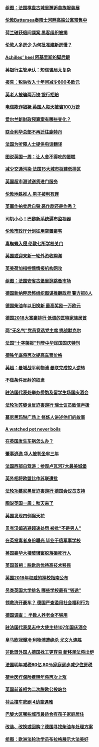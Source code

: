 #### [组图：法国棋盘古城里邂逅苗族服装展](../pages/nsc974/n10781596.md?t=10140934) 

#### [伦敦Battersea泰晤士河畔高端公寓预售中](../pages/nsc974/n10780029.md?t=10140934) 

#### [荷兰破获俄间谍案 黑客组织被揭](../pages/nsc974/n10779265.md?t=10140934) 

#### [伦敦人多房少 为何批准建新房慢？](../pages/nsc974/n10779376.md?t=10140934) 

#### [Achilles’ heel 阿基里斯的脚后跟](../pages/nsc974/n10779364.md?t=10140934) 

#### [英银行主管承认：短信骗局太复杂](../pages/nsc974/n10779357.md?t=10140934) 

#### [报告：税后收入十年间减少800多欧元](../pages/nsc974/n10779342.md?t=10140934) 

#### [英老人被骗两万镑 银行拒赔](../pages/nsc974/n10779353.md?t=10140934) 

#### [电信欺诈猖獗 英国人每天被骗100万镑](../pages/nsc974/n10779322.md?t=10140934) 

#### [爱尔兰新财政预算案有哪些变化？](../pages/nsc974/n10779332.md?t=10140934) 

#### [联合利华总部不再迁往鹿特丹](../pages/nsc974/n10779315.md?t=10140934) 

#### [法国为听障人士提供电话翻译](../pages/nsc974/n10776654.md?t=10140934) 

#### [图说英国一周：让人舍不得吃的蛋糕](../pages/nsc974/n10776635.md?t=10140934) 

#### [减少交通污染 法国15大城市拟建低排区](../pages/nsc974/n10776580.md?t=10140934) 

#### [英国超市测试送货进门服务](../pages/nsc974/n10776623.md?t=10140934) 

#### [伦敦地铁推人 男子被判有罪](../pages/nsc974/n10776609.md?t=10140934) 

#### [英画作拍卖后自毁 恶作剧还是作秀？](../pages/nsc974/n10776576.md?t=10140934) 

#### [司机小心！巴黎新系统遍布监视器](../pages/nsc974/n10776510.md?t=10140934) 

#### [伦敦市政厅计划征用空置豪宅](../pages/nsc974/n10776569.md?t=10140934) 

#### [毒蜘蛛入侵 伦敦七所学校关门](../pages/nsc974/n10776564.md?t=10140934) 

#### [英国或迎来新一轮外资收购潮](../pages/nsc974/n10776549.md?t=10140934) 

#### [英美荷加指控俄情报机构网攻](../pages/nsc974/n10776535.md?t=10140934) 

#### [组图：法国安省古堡里逛跳蚤市场](../pages/nsc974/n10775210.md?t=10140934) 

#### [德国新纳粹恐怖组织图谋推翻政府 警方抓8人](../pages/nsc974/n10774321.md?t=10140934) 

#### [德国柴油车以旧换新 最高奖励一万欧元](../pages/nsc974/n10774269.md?t=10140934) 

#### [德国2018大富豪排行 低调的匡特家族居首](../pages/nsc974/n10774023.md?t=10140934) 

#### [两“无名气”党员竞选党主席 挑战默克尔](../pages/nsc974/n10774533.md?t=10140934) 

#### [法国“十字架报”刊登中华民国国庆特刊](../pages/nsc974/n10774543.md?t=10140934) 

#### [德铁年底将再次提高车票价格](../pages/nsc974/n10774155.md?t=10140934) 

#### [英超：曼城战平利物浦 曼联完成惊人逆转](../pages/nsc974/n10773638.md?t=10140934) 

#### [不做条件反射的奴隶](../pages/nsc974/n10771821.md?t=10140934) 

#### [驻法国代表处举办侨胞及留学生场国庆酒会](../pages/nsc974/n10769921.md?t=10140934) 

#### [法轮功苏黎世反迫害游行 瑞士议员致信声援](../pages/nsc974/n10767250.md?t=10140934) 

#### [慕尼黑玛琳广场上 修炼人讲述他们的故事](../pages/nsc974/n10762990.md?t=10140934) 

#### [A watched pot never boils](../pages/nsc974/n10763822.md?t=10140934) 

#### [在英国发生车祸怎么办？](../pages/nsc974/n10763811.md?t=10140934) 

#### [肇事逃逸 华人被判坐牢三年](../pages/nsc974/n10763799.md?t=10140934) 

#### [法国西部自驾游：参观卢瓦河7大最美城堡](../pages/nsc974/n10760218.md?t=10140934) 

#### [英外相将欧盟比作苏联遭批](../pages/nsc974/n10761274.md?t=10140934) 

#### [法轮功慕尼黑反迫害游行 德国会议员支持](../pages/nsc974/n10760664.md?t=10140934) 

#### [图说英国一周：秋天来了](../pages/nsc974/n10761380.md?t=10140934) 

#### [英国发现四例猴天花](../pages/nsc974/n10761362.md?t=10140934) 

#### [贝克汉姆逃避超速处罚 被批“不是男人”](../pages/nsc974/n10761349.md?t=10140934) 

#### [在英投毒者身份曝光 毕业于俄军事学校](../pages/nsc974/n10761338.md?t=10140934) 

#### [英国豪华大楼玻璃窗脱落砸死行人](../pages/nsc974/n10761334.md?t=10140934) 

#### [英国首相：脱欧后优待高技术移民](../pages/nsc974/n10761323.md?t=10140934) 

#### [英国2019年权威的择校指南公布](../pages/nsc974/n10761253.md?t=10140934) 

#### [另类英国大学排名 哪些学校最有“钱途”](../pages/nsc974/n10760972.md?t=10140934) 

#### [领救济开豪车？ 德国严查滥用社会福利行为](../pages/nsc974/n10760730.md?t=10140934) 

#### [德国调查：  半数人养老金不够用](../pages/nsc974/n10760552.md?t=10140934) 

#### [驻法国代表吴志中大使主持107年国庆酒会](../pages/nsc974/n10760458.md?t=10140934) 

#### [皇马欧冠爆冷 利物浦遭绝杀 尤文九连胜](../pages/nsc974/n10759476.md?t=10140934) 

#### [非欧盟外国人德国找工更容易 新移民法将出炉](../pages/nsc974/n10758904.md?t=10140934) 

#### [法国明年减税60亿 80％家庭逐步减少住房税](../pages/nsc974/n10758112.md?t=10140934) 

#### [荷兰医疗保险费明年将再次上涨](../pages/nsc974/n10758614.md?t=10140934) 

#### [英国前首相为二次脱欧公投站台](../pages/nsc974/n10756382.md?t=10140934) 

#### [荷兰撞车悲剧 4幼童遇难](../pages/nsc974/n10758529.md?t=10140934) 

#### [巴黎大区哪些城市最适合有孩子家庭居住](../pages/nsc974/n10758451.md?t=10140934) 

#### [改装、改换或回购？德国寻找柴油车处理方案](../pages/nsc974/n10755781.md?t=10140934) 

#### [组图：欧洲法轮功学员布拉格展示大法美好](../pages/nsc974/n10756084.md?t=10140934) 

